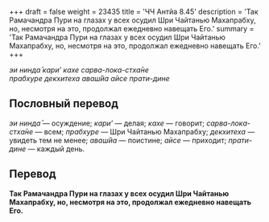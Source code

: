 +++
draft = false
weight = 23435
title = 'ЧЧ Антйа 8.45'
description = 'Так Рамачандра Пури на глазах у всех осудил Шри Чайтанью Махапрабху, но, несмотря на это, продолжал ежедневно навещать Его.'
summary = 'Так Рамачандра Пури на глазах у всех осудил Шри Чайтанью Махапрабху, но, несмотря на это, продолжал ежедневно навещать Его.'
+++

_эи нинда̄ кари’ кахе сарва-лока-стха̄не  
прабхуре декхитеха аваш́йа а̄исе прати-дине_

## Пословный перевод

_эи_ _нинда̄_ — осуждение; _кари’_ — делая; _кахе_ — говорит; _сарва_\-_лока_\-_стха̄не_ — всем; _прабхуре_ — Шри Чайтанью Махапрабху; _декхитеха_ — увидеть тем не менее; _аваш́йа_ — поистине; _а̄исе_ — приходит; _прати_\-_дине_ — каждый день.

## Перевод

**Так Рамачандра Пури на глазах у всех осудил Шри Чайтанью Махапрабху, но, несмотря на это, продолжал ежедневно навещать Его.**
